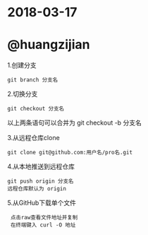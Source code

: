 # 2018-03-17

# @huangzijian

1.创建分支

	git branch 分支名

2.切换分支

	git checkout 分支名

以上两条语句可以合并为 git checkout -b 分支名

3.从远程仓库clone

	git clone git@github.com:用户名/pro名.git

4.从本地推送到远程仓库

	git push origin 分支名
	远程仓库默认为 origin

5.从GitHub下载单个文件

	 点击raw查看文件地址并复制
	 在终端键入 curl -O 地址
